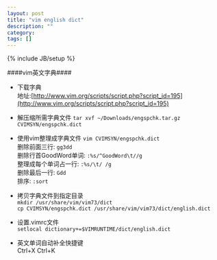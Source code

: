```yaml
---
layout: post
title: "vim english dict"
description: ""
category: 
tags: []
---
```

{% include JB/setup %}

####vim英文字典#### 

* 下载字典  
	地址:[http://www.vim.org/scripts/script.php?script_id=195](http://www.vim.org/scripts/script.php?script_id=195)

* 解压缩所需字典文件 `tar xvf ~/Downloads/engspchk.tar.gz CVIMSYN/engspchk.dict`  

* 使用vim整理成字典文件 `vim CVIMSYN/engspchk.dict`  
	删除前面三行: `gg3dd`  
	删除行首GoodWord单词: `:%s/^GoodWord\t//g`  
	整理成每个单词占一行: `:%s/\t//g`  
	删除最后一行: `Gdd`  
	排序: `:sort`  

* 拷贝字典文件到指定目录  
	`mkdir /usr/share/vim/vim73/dict`    
	`cp CVIMSYN/engspchk.dict /usr/share/vim/vim73/dict/english.dict`  

* 设置.vimrc文件  
	`setlocal dictionary+=$VIMRUNTIME/dict/english.dict`

* 英文单词自动补全快捷键  
	Ctrl+X Ctrl+K

